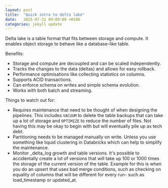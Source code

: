 ```yaml
---
layout: post
title:  "Quick intro to delta lake"
date:   2025-07-31 09:00:00 +0100
categories: jekyll update
---
```


Delta lake is a table format that fits between storage and compute.
It enables object storage to behave like a database-like table.

Benefits:
- Storage and compute are decoupled and can be scaled independently.
- Tracks the changes to the data (deltas) and allows for easy rollback.
- Performance optimisations like collecting statistics on columns.
- Supports ACID transactions.
- Can enforce schema on writes and simple schema evolution.
- Works with both batch and streaming.

Things to watch out for:
- Requires maintenance that need to be thought of when designing the pipelines. This includes `VACUUM` to delete the table backups that can take up a lot of storage and `OPTIMIZE` to reduce the number of files. Not having this may be okay to begin with but will eventually pile up as tech debt.
- Partitioning needs to be managed manually on write. Unless you use something like liquid clustering in Databricks which can help to simplify the maintenance.
- Monitor _delta_log growth and table versions. It's possible to accidentally create a lot of versions that will take up 100 or 1000 times the storage of the current version of the table. Example for this is when you do an upsert that uses bad merge conditions, such as checking on equality of columns that will be different for every run- such as load_timestamp or updated_at.
